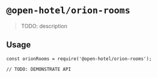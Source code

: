 # `@open-hotel/orion-rooms`

> TODO: description

## Usage

```
const orionRooms = require('@open-hotel/orion-rooms');

// TODO: DEMONSTRATE API
```
